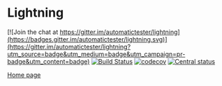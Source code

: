 # Lightning

[![Join the chat at https://gitter.im/automatictester/lightning](https://badges.gitter.im/automatictester/lightning.svg)](https://gitter.im/automatictester/lightning?utm_source=badge&utm_medium=badge&utm_campaign=pr-badge&utm_content=badge)
[![Build Status](https://snap-ci.com/automatictester/lightning/branch/master/build_image)](https://snap-ci.com/automatictester/lightning/branch/master)
[![codecov](https://codecov.io/gh/automatictester/lightning/branch/master/graph/badge.svg)](https://codecov.io/gh/automatictester/lightning)
[![Central status](https://maven-badges.herokuapp.com/maven-central/uk.co.automatictester/lightning/badge.svg)](https://maven-badges.herokuapp.com/maven-central/uk.co.automatictester/lightning)

[Home page](http://automatictester.github.io/lightning/standalone_jar.html)
